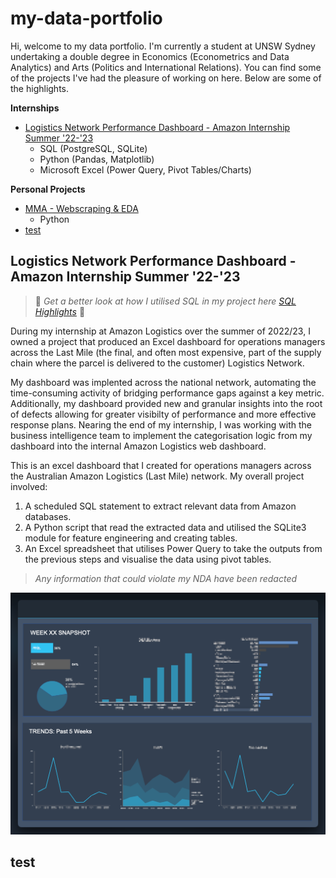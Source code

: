 # my-data-portfolio

Hi, welcome to my data portfolio. I'm currently a student at UNSW Sydney undertaking a double degree in Economics (Econometrics and Data Analytics) and Arts (Politics and International Relations). You can find some of the projects I've had the pleasure of working on here. Below are some of the highlights.  

**Internships**
- [Logistics Network Performance Dashboard - Amazon Internship Summer '22-'23](#logistics-network-performance-dashboard---amazon-internship-summer-22-23)
  - SQL (PostgreSQL, SQLite)
  - Python (Pandas, Matplotlib)
  - Microsoft Excel (Power Query, Pivot Tables/Charts)

**Personal Projects**
- [MMA - Webscraping & EDA](#MMA---Webscraping)
  - Python
- [test](#test)


## Logistics Network Performance Dashboard - Amazon Internship Summer '22-'23

> 🚨 *Get a better look at how I utilised SQL in my project here [SQL Highlights](/amazon_logistics_dashboard/SQL_highlights.md)* 🚨

During my internship at Amazon Logistics over the summer of 2022/23, I owned a project that produced an Excel dashboard for operations managers across the Last Mile (the final, and often most expensive, part of the supply chain where the parcel is delivered to the customer) Logistics Network.

My dashboard was implented across the national network, automating the time-consuming activity of bridging performance gaps against a key metric. Additionally, my dashboard provided new and granular insights into the root of defects allowing for greater visibilty of performance and more effective response plans. Nearing the end of my internship, I was working with the business intelligence team to implement the categorisation logic from my dashboard into the internal Amazon Logistics web dashboard.

This is an excel dashboard that I created for operations managers across the Australian Amazon Logistics (Last Mile) network. My overall project involved:
1. A scheduled SQL statement to extract relevant data from Amazon databases.
2. A Python script that read the extracted data and utilised the SQLite3 module for feature engineering and creating tables.
3. An Excel spreadsheet that utilises Power Query to take the outputs from the previous steps and visualise the data using pivot tables.
  
> *Any information that could violate my NDA have been redacted*

![amzl-dashboard-screenshot](assets/amzl-dashboard-screenshot-redacted.png)
## test
